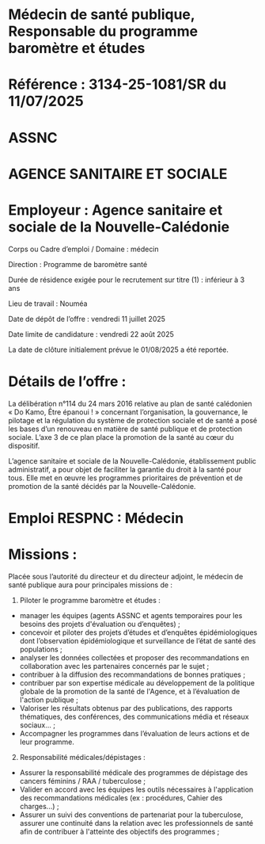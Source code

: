 
# Médecin de santé publique, Responsable du programme baromètre et études

# Référence : 3134-25-1081/SR du 11/07/2025

# ASSNC

# AGENCE SANITAIRE ET SOCIALE

# Employeur : Agence sanitaire et sociale de la Nouvelle-Calédonie

Corps ou Cadre d’emploi / Domaine : médecin

Direction : Programme de baromètre santé

Durée de résidence exigée pour le recrutement sur titre (1) : inférieur à 3 ans

Lieu de travail : Nouméa

Date de dépôt de l’offre : vendredi 11 juillet 2025

Date limite de candidature : vendredi 22 août 2025

La date de clôture initialement prévue le 01/08/2025 a été reportée.

# Détails de l’offre :

La délibération n°114 du 24 mars 2016 relative au plan de santé calédonien « Do Kamo, Être épanoui ! » concernant l’organisation, la gouvernance, le pilotage et la régulation du système de protection sociale et de santé a posé les bases d’un renouveau en matière de santé publique et de protection sociale. L’axe 3 de ce plan place la promotion de la santé au cœur du dispositif.

L’agence sanitaire et sociale de la Nouvelle-Calédonie, établissement public administratif, a pour objet de faciliter la garantie du droit à la santé pour tous. Elle met en œuvre les programmes prioritaires de prévention et de promotion de la santé décidés par la Nouvelle-Calédonie.

# Emploi RESPNC : Médecin

# Missions :

Placée sous l’autorité du directeur et du directeur adjoint, le médecin de santé publique aura pour principales missions de :

1. Piloter le programme baromètre et études :
- manager les équipes (agents ASSNC et agents temporaires pour les besoins des projets d'évaluation ou d’enquêtes) ;
- concevoir et piloter des projets d’études et d’enquêtes épidémiologiques dont l’observation épidémiologique et surveillance de l’état de santé des populations ;
- analyser les données collectées et proposer des recommandations en collaboration avec les partenaires concernés par le sujet ;
- contribuer à la diffusion des recommandations de bonnes pratiques ;
- contribuer par son expertise médicale au développement de la politique globale de la promotion de la santé de l'Agence, et à l’évaluation de l'action publique ;
- Valoriser les résultats obtenus par des publications, des rapports thématiques, des conférences, des communications média et réseaux sociaux… ;
- Accompagner les programmes dans l’évaluation de leurs actions et de leur programme.
2. Responsabilité médicales/dépistages :
- Assurer la responsabilité médicale des programmes de dépistage des cancers féminins / RAA / tuberculose ;
- Valider en accord avec les équipes les outils nécessaires à l'application des recommandations médicales (ex : procédures, Cahier des charges...) ;
- Assurer un suivi des conventions de partenariat pour la tuberculose, assurer une continuité dans la relation avec les professionnels de santé afin de contribuer à l'atteinte des objectifs des programmes ;


